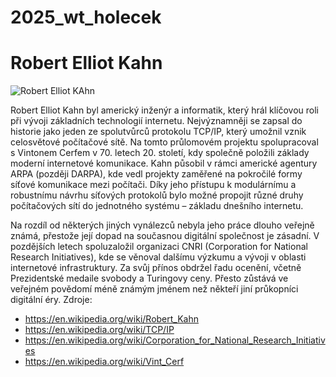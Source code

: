 # 2025_wt_holecek
# Robert Elliot Kahn
![Robert Elliot KAhn](https://engineering.purdue.edu/Engr/AboutUs/News/Events/DistinguishedLectures/2017-2018/kahn-lecture/5RobertKahn-DistinguishedLecture-300x400.png/alter?width=150&height=200)

Robert Elliot Kahn byl americký inženýr a informatik, který hrál klíčovou roli při vývoji základních technologií internetu. Nejvýznamněji se zapsal do historie jako jeden ze spolutvůrců protokolu TCP/IP, který umožnil vznik celosvětové počítačové sítě. Na tomto průlomovém projektu spolupracoval s Vintonem Cerfem v 70. letech 20. století, kdy společně položili základy moderní internetové komunikace.
Kahn působil v rámci americké agentury ARPA (později DARPA), kde vedl projekty zaměřené na pokročilé formy síťové komunikace mezi počítači. Díky jeho přístupu k modulárnímu a robustnímu návrhu síťových protokolů bylo možné propojit různé druhy počítačových sítí do jednotného systému – základu dnešního internetu.

Na rozdíl od některých jiných vynálezců nebyla jeho práce dlouho veřejně známá, přestože její dopad na současnou digitální společnost je zásadní. V pozdějších letech spoluzaložil organizaci CNRI (Corporation for National Research Initiatives), kde se věnoval dalšímu výzkumu a vývoji v oblasti internetové infrastruktury.
Za svůj přínos obdržel řadu ocenění, včetně Prezidentské medaile svobody a Turingovy ceny. Přesto zůstává ve veřejném povědomí méně známým jménem než někteří jiní průkopníci digitální éry.
Zdroje:
- https://en.wikipedia.org/wiki/Robert_Kahn
- https://en.wikipedia.org/wiki/TCP/IP
- https://en.wikipedia.org/wiki/Corporation_for_National_Research_Initiatives
- https://en.wikipedia.org/wiki/Vint_Cerf

